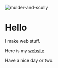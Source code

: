 ![mulder-and-scully](https://github.com/thathurtabit/thathurtabit/assets/1598625/4d672a78-b43c-4ba0-8eb1-8718132a3128)

# Hello

I make web stuff.

Here is my [website](https://ghosthorses.co.uk)

Have a nice day or two.

